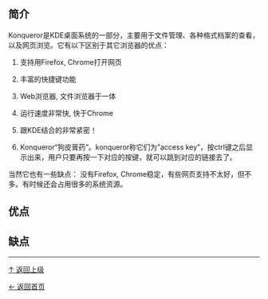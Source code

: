 
## 简介
Konqueror是KDE桌面系统的一部分，主要用于文件管理、各种格式档案的查看，以及网页浏览。它有以下区别于其它浏览器的优点：

1. 支持用Firefox, Chrome打开网页

2. 丰富的快捷键功能

3. Web浏览器, 文件浏览器于一体

4. 运行速度非常快, 快于Chrome

5. 跟KDE结合的非常紧密！

6. Konqueror“狗皮膏药”。konqueror称它们为”access key”，按ctrl键之后显示出来，用户只要再按一下对应的按键，就可以跳到对应的链接去了。

当然它也有一些缺点： 没有Firefox, Chrome稳定，有些网页支持不太好，但不多。有时候还会占用很多的系统资源。

## 优点

## 缺点

----
[↑ 返回上级](https://github.com/asin929/linux-software/blob/master/Network-Application/Network-Application.md)

[← 返回首页](https://github.com/asin929/linux-software)
